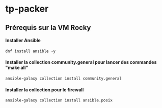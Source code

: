 # tp-packer

## Prérequis sur la VM Rocky

#### Installer Ansible

```
dnf install ansible -y
```

#### Installer la collection community.general pour lancer des commandes "make all"
```
ansible-galaxy collection install community.general
```

#### Installer la collection pour le firewall
```
ansible-galaxy collection install ansible.posix
```
